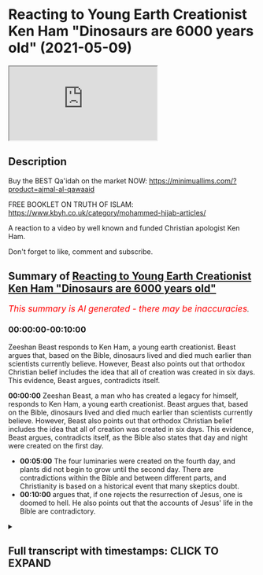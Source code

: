 # Reacting to Young Earth Creationist Ken Ham "Dinosaurs are 6000 years old" (2021-05-09)

<iframe loading='lazy' allow='autoplay' src='https://www.youtube.com/embed/0J10ig00g3g'></iframe>

## Description

Buy the BEST Qa'idah on the market NOW:
<https://minimuallims.com/?product=ajmal-al-qawaaid>

FREE BOOKLET ON TRUTH OF ISLAM:
<https://www.kbyh.co.uk/category/mohammed-hijab-articles/>

A reaction to a video by well known and funded Christian apologist Ken Ham.

Don't forget to like, comment and subscribe.

## Summary of [Reacting to Young Earth Creationist Ken Ham "Dinosaurs are 6000 years old"](https://www.youtube.com/watch?v=0J10ig00g3g)

*<span style="color:red; font-size:125%">This summary is AI generated - there may be inaccuracies</span>. [](/)*

### <a onclick="modifyYTiframeseektime('0')">00:00:00-00:10:00</a>

 Zeeshan Beast responds to Ken Ham, a young earth creationist. Beast argues that, based on the Bible, dinosaurs lived and died much earlier than scientists currently believe. However, Beast also points out that orthodox Christian belief includes the idea that all of creation was created in six days. This evidence, Beast argues, contradicts itself.

**<a onclick="modifyYTiframeseektime('0')">00:00:00</a>**  Zeeshan Beast, a man who has created a legacy for himself, responds to Ken Ham, a young earth creationist. Beast argues that, based on the Bible, dinosaurs lived and died much earlier than scientists currently believe. However, Beast also points out that orthodox Christian belief includes the idea that all of creation was created in six days. This evidence, Beast argues, contradicts itself, as the Bible also states that day and night were created on the first day.

* **<a onclick="modifyYTiframeseektime('300')">00:05:00</a>** The four luminaries were created on the fourth day, and plants did not begin to grow until the second day. There are contradictions within the Bible and between different parts, and Christianity is based on a historical event that many skeptics doubt.
* **<a onclick="modifyYTiframeseektime('600')">00:10:00</a>** argues that, if one rejects the resurrection of Jesus, one is doomed to hell. He also points out that the accounts of Jesus' life in the Bible are contradictory.

<details><summary><h2>Full transcript with timestamps: CLICK TO EXPAND</h2></summary>

<a onclick="modifyYTiframeseektime('0')">0:00:00</a> so this manual this manual for learning  
<a onclick="modifyYTiframeseektime('2')">0:00:02</a> the basic features of reading the arabic  
<a onclick="modifyYTiframeseektime('4')">0:00:04</a> language for quranic use  
<a onclick="modifyYTiframeseektime('6')">0:00:06</a> is one of the most accessible manuals  
<a onclick="modifyYTiframeseektime('8')">0:00:08</a> that i've actually ever seen  
<a onclick="modifyYTiframeseektime('10')">0:00:10</a> it's what we have on the market  
<a onclick="modifyYTiframeseektime('12')">0:00:12</a> unfortunately at the moment is  
<a onclick="modifyYTiframeseektime('13')">0:00:13</a> is a range of inaccessible manuals which  
<a onclick="modifyYTiframeseektime('16')">0:00:16</a> we can't actually  
<a onclick="modifyYTiframeseektime('17')">0:00:17</a> doesn't have the scaffolding that is  
<a onclick="modifyYTiframeseektime('19')">0:00:19</a> required in order to get  
<a onclick="modifyYTiframeseektime('20')">0:00:20</a> maneuver someone from a stage where they  
<a onclick="modifyYTiframeseektime('22')">0:00:22</a> don't know how to read to a stage where  
<a onclick="modifyYTiframeseektime('24')">0:00:24</a> they can actually feel comfortable  
<a onclick="modifyYTiframeseektime('25')">0:00:25</a> reading  
<a onclick="modifyYTiframeseektime('26')">0:00:26</a> this is one of those manuals which is  
<a onclick="modifyYTiframeseektime('28')">0:00:28</a> extremely accessible  
<a onclick="modifyYTiframeseektime('29')">0:00:29</a> is carefully paced structured and  
<a onclick="modifyYTiframeseektime('32')">0:00:32</a> it has all these kinds of features once  
<a onclick="modifyYTiframeseektime('34')">0:00:34</a> again pedagogical  
<a onclick="modifyYTiframeseektime('36')">0:00:36</a> features which will bring people from a  
<a onclick="modifyYTiframeseektime('38')">0:00:38</a> stage where they don't know things  
<a onclick="modifyYTiframeseektime('40')">0:00:40</a> to being able to read the quran  
<a onclick="modifyYTiframeseektime('49')">0:00:49</a> how are you guys doing i'm here joined  
<a onclick="modifyYTiframeseektime('51')">0:00:51</a> with the beast the daoa beast  
<a onclick="modifyYTiframeseektime('54')">0:00:54</a> he is a man who has created a legacy for  
<a onclick="modifyYTiframeseektime('57')">0:00:57</a> himself  
<a onclick="modifyYTiframeseektime('58')">0:00:58</a> even though he doesn't like to be in  
<a onclick="modifyYTiframeseektime('59')">0:00:59</a> front of the camera zeeshan  
<a onclick="modifyYTiframeseektime('62')">0:01:02</a> [Laughter]  
<a onclick="modifyYTiframeseektime('66')">0:01:06</a> you know that never gets old yeah yeah  
<a onclick="modifyYTiframeseektime('69')">0:01:09</a> how's it going  
<a onclick="modifyYTiframeseektime('76')">0:01:16</a> all right so basically i've always  
<a onclick="modifyYTiframeseektime('77')">0:01:17</a> wanted to do a response to this guy  
<a onclick="modifyYTiframeseektime('79')">0:01:19</a> right  
<a onclick="modifyYTiframeseektime('79')">0:01:19</a> this guy ken ham who is a young age  
<a onclick="modifyYTiframeseektime('81')">0:01:21</a> creationist and  
<a onclick="modifyYTiframeseektime('83')">0:01:23</a> just to give people a background as to  
<a onclick="modifyYTiframeseektime('84')">0:01:24</a> what young age creationism is  
<a onclick="modifyYTiframeseektime('86')">0:01:26</a> it's a group of protestants for the most  
<a onclick="modifyYTiframeseektime('89')">0:01:29</a> part right who believe that the universe  
<a onclick="modifyYTiframeseektime('91')">0:01:31</a> is 6 000 years old based on the  
<a onclick="modifyYTiframeseektime('93')">0:01:33</a> accounts of genesis chapter 5 and  
<a onclick="modifyYTiframeseektime('95')">0:01:35</a> because of other things  
<a onclick="modifyYTiframeseektime('96')">0:01:36</a> for example what church fathers have  
<a onclick="modifyYTiframeseektime('98')">0:01:38</a> said majority of which probably would  
<a onclick="modifyYTiframeseektime('99')">0:01:39</a> concur with that view  
<a onclick="modifyYTiframeseektime('101')">0:01:41</a> and many of the kind of scholars of  
<a onclick="modifyYTiframeseektime('104')">0:01:44</a> christianity  
<a onclick="modifyYTiframeseektime('105')">0:01:45</a> throughout the reform period etc so they  
<a onclick="modifyYTiframeseektime('107')">0:01:47</a> have a strong case from their own  
<a onclick="modifyYTiframeseektime('108')">0:01:48</a> paradigm in fact they have probably  
<a onclick="modifyYTiframeseektime('110')">0:01:50</a> the winning case from their own paradigm  
<a onclick="modifyYTiframeseektime('112')">0:01:52</a> but  
<a onclick="modifyYTiframeseektime('113')">0:01:53</a> what what that that entails believing  
<a onclick="modifyYTiframeseektime('115')">0:01:55</a> that the universe is six thousand years  
<a onclick="modifyYTiframeseektime('117')">0:01:57</a> is uh denial of certain things which we  
<a onclick="modifyYTiframeseektime('121')">0:02:01</a> may think  
<a onclick="modifyYTiframeseektime('122')">0:02:02</a> are undeniable so let's i wanted to look  
<a onclick="modifyYTiframeseektime('124')">0:02:04</a> at today what he thinks about dinosaurs  
<a onclick="modifyYTiframeseektime('126')">0:02:06</a> okay interesting dinosaurs well dinosaur  
<a onclick="modifyYTiframeseektime('129')">0:02:09</a> quite million years old oh  
<a onclick="modifyYTiframeseektime('130')">0:02:10</a> oh it can't be sorry my bad  
<a onclick="modifyYTiframeseektime('135')">0:02:15</a> six i mean six thousand years old five  
<a onclick="modifyYTiframeseektime('137')">0:02:17</a> thousand five hundred fifty what  
<a onclick="modifyYTiframeseektime('142')">0:02:22</a> really happened to the dinosaurs  
<a onclick="modifyYTiframeseektime('145')">0:02:25</a> many people are perplexed by the topic  
<a onclick="modifyYTiframeseektime('147')">0:02:27</a> of dinosaurs where did they come from  
<a onclick="modifyYTiframeseektime('150')">0:02:30</a> when did they live what happened to them  
<a onclick="modifyYTiframeseektime('152')">0:02:32</a> you see when you dig up a dinosaur  
<a onclick="modifyYTiframeseektime('154')">0:02:34</a> skeleton  
<a onclick="modifyYTiframeseektime('154')">0:02:34</a> it doesn't come with a label attached  
<a onclick="modifyYTiframeseektime('156')">0:02:36</a> saying hi i'm 65 million years old and  
<a onclick="modifyYTiframeseektime('158')">0:02:38</a> this is what happened to me  
<a onclick="modifyYTiframeseektime('161')">0:02:41</a> a skeleton in relation to the past so  
<a onclick="modifyYTiframeseektime('163')">0:02:43</a> where did dinosaurs come from  
<a onclick="modifyYTiframeseektime('165')">0:02:45</a> what happened to them when did they live  
<a onclick="modifyYTiframeseektime('167')">0:02:47</a> i want to show you that when you take  
<a onclick="modifyYTiframeseektime('169')">0:02:49</a> god at his word  
<a onclick="modifyYTiframeseektime('170')">0:02:50</a> in the book of genesis that we can  
<a onclick="modifyYTiframeseektime('172')">0:02:52</a> explain dinosaurs and  
<a onclick="modifyYTiframeseektime('174')">0:02:54</a> observational science actually confirms  
<a onclick="modifyYTiframeseektime('176')">0:02:56</a> that explanation based upon the bible  
<a onclick="modifyYTiframeseektime('179')">0:02:59</a> so but by the way um he  
<a onclick="modifyYTiframeseektime('182')">0:03:02</a> redefines everything right so when he  
<a onclick="modifyYTiframeseektime('183')">0:03:03</a> talks about observational science he's  
<a onclick="modifyYTiframeseektime('184')">0:03:04</a> talking about what we observe  
<a onclick="modifyYTiframeseektime('186')">0:03:06</a> he he he denies the fact that any  
<a onclick="modifyYTiframeseektime('188')">0:03:08</a> inference can be made from science  
<a onclick="modifyYTiframeseektime('190')">0:03:10</a> so for him he he writes this in his book  
<a onclick="modifyYTiframeseektime('192')">0:03:12</a> he's written a book on this  
<a onclick="modifyYTiframeseektime('194')">0:03:14</a> and he talks about he's got his own kind  
<a onclick="modifyYTiframeseektime('196')">0:03:16</a> of categorization chem  
<a onclick="modifyYTiframeseektime('197')">0:03:17</a> kem ham does the thing is to be honest  
<a onclick="modifyYTiframeseektime('200')">0:03:20</a> it's not like there's no scope  
<a onclick="modifyYTiframeseektime('202')">0:03:22</a> in christianity for saying that the yom  
<a onclick="modifyYTiframeseektime('204')">0:03:24</a> because the word yom is actually used in  
<a onclick="modifyYTiframeseektime('206')">0:03:26</a> the quran  
<a onclick="modifyYTiframeseektime('206')">0:03:26</a> and also used in the genesis account as  
<a onclick="modifyYTiframeseektime('208')">0:03:28</a> well it's exactly the same word in  
<a onclick="modifyYTiframeseektime('209')">0:03:29</a> hebrew as yom  
<a onclick="modifyYTiframeseektime('211')">0:03:31</a> could mean a long period of time but for  
<a onclick="modifyYTiframeseektime('213')">0:03:33</a> them it's not that  
<a onclick="modifyYTiframeseektime('214')">0:03:34</a> it's it's genesis chapter 5 right which  
<a onclick="modifyYTiframeseektime('216')">0:03:36</a> talks about because what  
<a onclick="modifyYTiframeseektime('217')">0:03:37</a> if you look at genesis chapter 5 you'll  
<a onclick="modifyYTiframeseektime('219')">0:03:39</a> see it's like adam  
<a onclick="modifyYTiframeseektime('220')">0:03:40</a> and then his son was this person and  
<a onclick="modifyYTiframeseektime('222')">0:03:42</a> then it's a genealogy and they have  
<a onclick="modifyYTiframeseektime('224')">0:03:44</a> dates  
<a onclick="modifyYTiframeseektime('224')">0:03:44</a> and then i have dates like each so it's  
<a onclick="modifyYTiframeseektime('226')">0:03:46</a> like every person is like 130 years  
<a onclick="modifyYTiframeseektime('228')">0:03:48</a> between the first person 100 and  
<a onclick="modifyYTiframeseektime('229')">0:03:49</a> whatever he is  
<a onclick="modifyYTiframeseektime('229')">0:03:49</a> and so they add it up so this person  
<a onclick="modifyYTiframeseektime('231')">0:03:51</a> called asha and bishop asha  
<a onclick="modifyYTiframeseektime('233')">0:03:53</a> famously he he found out when the  
<a onclick="modifyYTiframeseektime('235')">0:03:55</a> beginning of the world was and so on so  
<a onclick="modifyYTiframeseektime('237')">0:03:57</a> this is where he's coming from  
<a onclick="modifyYTiframeseektime('238')">0:03:58</a> and it's true to say the vast majority  
<a onclick="modifyYTiframeseektime('240')">0:04:00</a> if not i think all of them except for  
<a onclick="modifyYTiframeseektime('242')">0:04:02</a> the  
<a onclick="modifyYTiframeseektime('242')">0:04:02</a> alexandrian school of church fathers  
<a onclick="modifyYTiframeseektime('245')">0:04:05</a> believed uh  
<a onclick="modifyYTiframeseektime('246')">0:04:06</a> would concur with this uh if not they  
<a onclick="modifyYTiframeseektime('248')">0:04:08</a> didn't have anything to say about it but  
<a onclick="modifyYTiframeseektime('249')">0:04:09</a> the reformist kind of theologians and  
<a onclick="modifyYTiframeseektime('252')">0:04:12</a> stuff they believe in that as well so  
<a onclick="modifyYTiframeseektime('254')">0:04:14</a> 6 000 year old thing it might seem  
<a onclick="modifyYTiframeseektime('256')">0:04:16</a> trivial to us now we're having a laugh  
<a onclick="modifyYTiframeseektime('258')">0:04:18</a> but this was i would say the vast  
<a onclick="modifyYTiframeseektime('260')">0:04:20</a> majority opinion  
<a onclick="modifyYTiframeseektime('261')">0:04:21</a> in christendom so it's orthodox belief  
<a onclick="modifyYTiframeseektime('264')">0:04:24</a> it's an orthodox belief yes  
<a onclick="modifyYTiframeseektime('265')">0:04:25</a> interesting see the bible tells us that  
<a onclick="modifyYTiframeseektime('268')">0:04:28</a> god made  
<a onclick="modifyYTiframeseektime('268')">0:04:28</a> the land animals on day six of creation  
<a onclick="modifyYTiframeseektime('272')">0:04:32</a> and who else was created on day six well  
<a onclick="modifyYTiframeseektime('274')">0:04:34</a> adam and eve  
<a onclick="modifyYTiframeseektime('275')">0:04:35</a> and how long ago was that it's really  
<a onclick="modifyYTiframeseektime('277')">0:04:37</a> interesting because the bible does talk  
<a onclick="modifyYTiframeseektime('279')">0:04:39</a> about  
<a onclick="modifyYTiframeseektime('280')">0:04:40</a> uh the kind of uh day by day creation  
<a onclick="modifyYTiframeseektime('283')">0:04:43</a> everyone knows this  
<a onclick="modifyYTiframeseektime('284')">0:04:44</a> the thing is it's so contradictory like  
<a onclick="modifyYTiframeseektime('286')">0:04:46</a> when you open it's not only is  
<a onclick="modifyYTiframeseektime('288')">0:04:48</a> it's contradictory to the external  
<a onclick="modifyYTiframeseektime('289')">0:04:49</a> reality or archaeological or  
<a onclick="modifyYTiframeseektime('290')">0:04:50</a> paleontological evidence yeah  
<a onclick="modifyYTiframeseektime('292')">0:04:52</a> but it's contradictory of itself like  
<a onclick="modifyYTiframeseektime('294')">0:04:54</a> for example in the bible it says that  
<a onclick="modifyYTiframeseektime('295')">0:04:55</a> day and night were created on the first  
<a onclick="modifyYTiframeseektime('296')">0:04:56</a> day  
<a onclick="modifyYTiframeseektime('297')">0:04:57</a> and that on day four yeah okay uh on day  
<a onclick="modifyYTiframeseektime('301')">0:05:01</a> four the luminaries were created so the  
<a onclick="modifyYTiframeseektime('302')">0:05:02</a> sun and  
<a onclick="modifyYTiframeseektime('303')">0:05:03</a> all these kinds of things were created  
<a onclick="modifyYTiframeseektime('304')">0:05:04</a> right and so the question would be how  
<a onclick="modifyYTiframeseektime('306')">0:05:06</a> can you have night and day without the  
<a onclick="modifyYTiframeseektime('307')">0:05:07</a> sun  
<a onclick="modifyYTiframeseektime('308')">0:05:08</a> right how can you have and then you  
<a onclick="modifyYTiframeseektime('309')">0:05:09</a> talked about the vegetation right  
<a onclick="modifyYTiframeseektime('310')">0:05:10</a> vegetation  
<a onclick="modifyYTiframeseektime('311')">0:05:11</a> and that was created with the vegetation  
<a onclick="modifyYTiframeseektime('313')">0:05:13</a> on in genesis chapter 1 verse 11  
<a onclick="modifyYTiframeseektime('315')">0:05:15</a> that was created on uh on the fourth day  
<a onclick="modifyYTiframeseektime('317')">0:05:17</a> i think it was or  
<a onclick="modifyYTiframeseektime('318')">0:05:18</a> whatever third day of mountain right but  
<a onclick="modifyYTiframeseektime('320')">0:05:20</a> then in genesis chapter two verse five  
<a onclick="modifyYTiframeseektime('322')">0:05:22</a> no plant has sprung up yet yeah so  
<a onclick="modifyYTiframeseektime('325')">0:05:25</a> you have contradictions within and so  
<a onclick="modifyYTiframeseektime('327')">0:05:27</a> much so the origin of alexandria who is  
<a onclick="modifyYTiframeseektime('329')">0:05:29</a> an allegorist  
<a onclick="modifyYTiframeseektime('330')">0:05:30</a> for the most part he spiritualized the  
<a onclick="modifyYTiframeseektime('332')">0:05:32</a> meanings of the text he looked at me and  
<a onclick="modifyYTiframeseektime('333')">0:05:33</a> said what man of intelligence  
<a onclick="modifyYTiframeseektime('335')">0:05:35</a> i'm gonna put these references in the  
<a onclick="modifyYTiframeseektime('336')">0:05:36</a> comment section below what man of  
<a onclick="modifyYTiframeseektime('338')">0:05:38</a> intelligence  
<a onclick="modifyYTiframeseektime('339')">0:05:39</a> would believe that the luminaries were  
<a onclick="modifyYTiframeseektime('340')">0:05:40</a> created on the fourth day and that the  
<a onclick="modifyYTiframeseektime('343')">0:05:43</a> night and they were creating the first  
<a onclick="modifyYTiframeseektime('344')">0:05:44</a> day so you have internal contradictions  
<a onclick="modifyYTiframeseektime('346')">0:05:46</a> yes  
<a onclick="modifyYTiframeseektime('347')">0:05:47</a> okay and then you have external problems  
<a onclick="modifyYTiframeseektime('348')">0:05:48</a> as well so this has led these kinds of  
<a onclick="modifyYTiframeseektime('350')">0:05:50</a> people  
<a onclick="modifyYTiframeseektime('351')">0:05:51</a> to just stick to their guns and say it  
<a onclick="modifyYTiframeseektime('352')">0:05:52</a> must be science that's wrong  
<a onclick="modifyYTiframeseektime('354')">0:05:54</a> okay i must be history that's wrong it  
<a onclick="modifyYTiframeseektime('355')">0:05:55</a> must be paleontology that's wrong it  
<a onclick="modifyYTiframeseektime('357')">0:05:57</a> must be archaeology that's wrong all of  
<a onclick="modifyYTiframeseektime('358')">0:05:58</a> those things are right  
<a onclick="modifyYTiframeseektime('359')">0:05:59</a> and we are right that's interesting from  
<a onclick="modifyYTiframeseektime('361')">0:06:01</a> i think there's a little bit of credit  
<a onclick="modifyYTiframeseektime('362')">0:06:02</a> needs to be given because they didn't  
<a onclick="modifyYTiframeseektime('364')">0:06:04</a> feel  
<a onclick="modifyYTiframeseektime('364')">0:06:04</a> insecure they said no the bible is i do  
<a onclick="modifyYTiframeseektime('366')">0:06:06</a> agree yeah however  
<a onclick="modifyYTiframeseektime('368')">0:06:08</a> the fact that you accept bible to be  
<a onclick="modifyYTiframeseektime('370')">0:06:10</a> true yes shows that the bible is not  
<a onclick="modifyYTiframeseektime('372')">0:06:12</a> true  
<a onclick="modifyYTiframeseektime('373')">0:06:13</a> right does that make sense so for  
<a onclick="modifyYTiframeseektime('374')">0:06:14</a> example they're saying look we're not  
<a onclick="modifyYTiframeseektime('375')">0:06:15</a> going to go and be like changing words  
<a onclick="modifyYTiframeseektime('376')">0:06:16</a> god's word  
<a onclick="modifyYTiframeseektime('377')">0:06:17</a> we're going to stick to it but the fact  
<a onclick="modifyYTiframeseektime('378')">0:06:18</a> that you stick to it shows that it's not  
<a onclick="modifyYTiframeseektime('380')">0:06:20</a> the word  
<a onclick="modifyYTiframeseektime('380')">0:06:20</a> right right it's interesting uh paradox  
<a onclick="modifyYTiframeseektime('382')">0:06:22</a> yeah it is interesting yeah well when  
<a onclick="modifyYTiframeseektime('384')">0:06:24</a> you add up all the dates in the bible  
<a onclick="modifyYTiframeseektime('385')">0:06:25</a> about 6 000 years  
<a onclick="modifyYTiframeseektime('387')">0:06:27</a> so taking guided his word in genesis  
<a onclick="modifyYTiframeseektime('389')">0:06:29</a> dinosaurs lived beside people  
<a onclick="modifyYTiframeseektime('391')">0:06:31</a> about 6 000 years ago and they were  
<a onclick="modifyYTiframeseektime('394')">0:06:34</a> vegetarian to start with genesis chapter  
<a onclick="modifyYTiframeseektime('396')">0:06:36</a> 1 verse 29  
<a onclick="modifyYTiframeseektime('397')">0:06:37</a> tells us that all the animals are  
<a onclick="modifyYTiframeseektime('399')">0:06:39</a> vegetarian but then adams  
<a onclick="modifyYTiframeseektime('400')">0:06:40</a> can we just say one more thing bro about  
<a onclick="modifyYTiframeseektime('402')">0:06:42</a> this guy yeah answers in genesis is one  
<a onclick="modifyYTiframeseektime('405')">0:06:45</a> of the most  
<a onclick="modifyYTiframeseektime('406')">0:06:46</a> well-funded organizations in the united  
<a onclick="modifyYTiframeseektime('408')">0:06:48</a> states of america yeah okay  
<a onclick="modifyYTiframeseektime('410')">0:06:50</a> when i looked at the numbers i think the  
<a onclick="modifyYTiframeseektime('412')">0:06:52</a> turnover was something like 100 million  
<a onclick="modifyYTiframeseektime('413')">0:06:53</a> charity  
<a onclick="modifyYTiframeseektime('414')">0:06:54</a> 100 million that's one-tenth of a  
<a onclick="modifyYTiframeseektime('416')">0:06:56</a> billion pounds  
<a onclick="modifyYTiframeseektime('417')">0:06:57</a> no there's no dour organization on the  
<a onclick="modifyYTiframeseektime('419')">0:06:59</a> face of the earth which comes  
<a onclick="modifyYTiframeseektime('421')">0:07:01</a> close to that comes close to that and  
<a onclick="modifyYTiframeseektime('424')">0:07:04</a> these guys have a museum  
<a onclick="modifyYTiframeseektime('425')">0:07:05</a> okay they have a museum where they  
<a onclick="modifyYTiframeseektime('427')">0:07:07</a> depict adam and eve and  
<a onclick="modifyYTiframeseektime('428')">0:07:08</a> uh and you know the dinosaurs yeah side  
<a onclick="modifyYTiframeseektime('432')">0:07:12</a> by side  
<a onclick="modifyYTiframeseektime('432')">0:07:12</a> these kinds of things bro but you know  
<a onclick="modifyYTiframeseektime('435')">0:07:15</a> we can watch a little bit more of this  
<a onclick="modifyYTiframeseektime('436')">0:07:16</a> what can we say because we were just  
<a onclick="modifyYTiframeseektime('438')">0:07:18</a> having a conversation about this before  
<a onclick="modifyYTiframeseektime('439')">0:07:19</a> the show  
<a onclick="modifyYTiframeseektime('440')">0:07:20</a> yeah yeah you know but christianity is  
<a onclick="modifyYTiframeseektime('442')">0:07:22</a> based on the resurrection isn't it  
<a onclick="modifyYTiframeseektime('444')">0:07:24</a> and if you believe in the resurrection  
<a onclick="modifyYTiframeseektime('446')">0:07:26</a> it's a historical event yes  
<a onclick="modifyYTiframeseektime('448')">0:07:28</a> so really if you don't believe in it  
<a onclick="modifyYTiframeseektime('450')">0:07:30</a> you're doomed to hell fire you have that  
<a onclick="modifyYTiframeseektime('452')">0:07:32</a> it's a mainstream christian belief  
<a onclick="modifyYTiframeseektime('453')">0:07:33</a> right so if you're if you're if you're  
<a onclick="modifyYTiframeseektime('455')">0:07:35</a> doomed to hell fire for  
<a onclick="modifyYTiframeseektime('457')">0:07:37</a> not believing in a historical event yeah  
<a onclick="modifyYTiframeseektime('460')">0:07:40</a> if you have skepticism think of it this  
<a onclick="modifyYTiframeseektime('461')">0:07:41</a> way  
<a onclick="modifyYTiframeseektime('462')">0:07:42</a> if you have skepticism towards a  
<a onclick="modifyYTiframeseektime('463')">0:07:43</a> historical event which in this case is  
<a onclick="modifyYTiframeseektime('465')">0:07:45</a> the resurrection  
<a onclick="modifyYTiframeseektime('468')">0:07:48</a> and if you employ the same skepticism to  
<a onclick="modifyYTiframeseektime('470')">0:07:50</a> the date of 6 000 years  
<a onclick="modifyYTiframeseektime('471')">0:07:51</a> one of one of those types of historical  
<a onclick="modifyYTiframeseektime('473')">0:07:53</a> skepticism will take you to hell  
<a onclick="modifyYTiframeseektime('475')">0:07:55</a> in the case of uh believing that the  
<a onclick="modifyYTiframeseektime('477')">0:07:57</a> universe is six thousand years that's  
<a onclick="modifyYTiframeseektime('479')">0:07:59</a> not a problem  
<a onclick="modifyYTiframeseektime('479')">0:07:59</a> but believing that having historical  
<a onclick="modifyYTiframeseektime('482')">0:08:02</a> skepticism of the resurrection  
<a onclick="modifyYTiframeseektime('483')">0:08:03</a> that one will take you to hell yeah  
<a onclick="modifyYTiframeseektime('484')">0:08:04</a> exactly so basically you have to be  
<a onclick="modifyYTiframeseektime('486')">0:08:06</a> certain as hell  
<a onclick="modifyYTiframeseektime('487')">0:08:07</a> of the resurrection or you go hell you  
<a onclick="modifyYTiframeseektime('490')">0:08:10</a> know you know  
<a onclick="modifyYTiframeseektime('491')">0:08:11</a> the truth is that yeah you have to be  
<a onclick="modifyYTiframeseektime('492')">0:08:12</a> certain as hell yeah if you're not  
<a onclick="modifyYTiframeseektime('493')">0:08:13</a> certain as hell yeah  
<a onclick="modifyYTiframeseektime('494')">0:08:14</a> you go in hell  
<a onclick="modifyYTiframeseektime('497')">0:08:17</a> that's what it is and then when it comes  
<a onclick="modifyYTiframeseektime('499')">0:08:19</a> to this yeah um  
<a onclick="modifyYTiframeseektime('500')">0:08:20</a> and and the thing is you know it's it  
<a onclick="modifyYTiframeseektime('502')">0:08:22</a> just shows you the contradiction you  
<a onclick="modifyYTiframeseektime('504')">0:08:24</a> know  
<a onclick="modifyYTiframeseektime('504')">0:08:24</a> hypocrisy yes you know and to be honest  
<a onclick="modifyYTiframeseektime('506')">0:08:26</a> you know some people come to us we speak  
<a onclick="modifyYTiframeseektime('507')">0:08:27</a> to people in the park in the speakers  
<a onclick="modifyYTiframeseektime('508')">0:08:28</a> one and they come to us and say  
<a onclick="modifyYTiframeseektime('510')">0:08:30</a> you know the resurrection is for certain  
<a onclick="modifyYTiframeseektime('512')">0:08:32</a> yes would you say from your experience  
<a onclick="modifyYTiframeseektime('514')">0:08:34</a> dealing with people that that could be  
<a onclick="modifyYTiframeseektime('515')">0:08:35</a> the central argument for the veracity of  
<a onclick="modifyYTiframeseektime('518')">0:08:38</a> christianity  
<a onclick="modifyYTiframeseektime('519')">0:08:39</a> they want to proof christianity through  
<a onclick="modifyYTiframeseektime('520')">0:08:40</a> the resurrection yeah exactly if that's  
<a onclick="modifyYTiframeseektime('522')">0:08:42</a> their central argument it's a historical  
<a onclick="modifyYTiframeseektime('523')">0:08:43</a> argument right yeah yeah so okay on the  
<a onclick="modifyYTiframeseektime('524')">0:08:44</a> one hand we can be  
<a onclick="modifyYTiframeseektime('526')">0:08:46</a> we can't be skeptical when it comes to  
<a onclick="modifyYTiframeseektime('528')">0:08:48</a> these reports contradictory reports in  
<a onclick="modifyYTiframeseektime('529')">0:08:49</a> the new testament  
<a onclick="modifyYTiframeseektime('530')">0:08:50</a> about the resurrection which by the way  
<a onclick="modifyYTiframeseektime('532')">0:08:52</a> on his historical analysis  
<a onclick="modifyYTiframeseektime('534')">0:08:54</a> methodological naturalism is uh supreme  
<a onclick="modifyYTiframeseektime('537')">0:08:57</a> so we can't even say that supernatural  
<a onclick="modifyYTiframeseektime('538')">0:08:58</a> things happen  
<a onclick="modifyYTiframeseektime('539')">0:08:59</a> okay if we wanted to be completely you  
<a onclick="modifyYTiframeseektime('542')">0:09:02</a> know in line with secular reasoning  
<a onclick="modifyYTiframeseektime('543')">0:09:03</a> which we're not to be  
<a onclick="modifyYTiframeseektime('544')">0:09:04</a> we can give it to them no problem but at  
<a onclick="modifyYTiframeseektime('546')">0:09:06</a> the end of the day  
<a onclick="modifyYTiframeseektime('548')">0:09:08</a> we can't be skeptical of the  
<a onclick="modifyYTiframeseektime('549')">0:09:09</a> resurrection yeah but you can be  
<a onclick="modifyYTiframeseektime('551')">0:09:11</a> skeptical to the entire enterprise of  
<a onclick="modifyYTiframeseektime('553')">0:09:13</a> archaeology and the entire enterprise of  
<a onclick="modifyYTiframeseektime('555')">0:09:15</a> paleontology  
<a onclick="modifyYTiframeseektime('556')">0:09:16</a> the entire enterprise of history and one  
<a onclick="modifyYTiframeseektime('558')">0:09:18</a> of those types of skepticism  
<a onclick="modifyYTiframeseektime('559')">0:09:19</a> will lead you in an internal doom and  
<a onclick="modifyYTiframeseektime('562')">0:09:22</a> burning in the hellfire yeah and the  
<a onclick="modifyYTiframeseektime('564')">0:09:24</a> other one won't yeah exactly and that's  
<a onclick="modifyYTiframeseektime('565')">0:09:25</a> what  
<a onclick="modifyYTiframeseektime('566')">0:09:26</a> that's beautiful you know about islam  
<a onclick="modifyYTiframeseektime('567')">0:09:27</a> hamdulillah you know then they are  
<a onclick="modifyYTiframeseektime('569')">0:09:29</a> allah doesn't uh test like christianity  
<a onclick="modifyYTiframeseektime('572')">0:09:32</a> you deny the resurrection it's finished  
<a onclick="modifyYTiframeseektime('573')">0:09:33</a> for you  
<a onclick="modifyYTiframeseektime('574')">0:09:34</a> islam allah says we do not punish a  
<a onclick="modifyYTiframeseektime('576')">0:09:36</a> nation until we send the messenger  
<a onclick="modifyYTiframeseektime('577')">0:09:37</a> you know islam is very unique in that  
<a onclick="modifyYTiframeseektime('579')">0:09:39</a> subhanallah that no one will be  
<a onclick="modifyYTiframeseektime('580')">0:09:40</a> punished unless they because it's the  
<a onclick="modifyYTiframeseektime('582')">0:09:42</a> mercy of god and i'll be honest with you  
<a onclick="modifyYTiframeseektime('583')">0:09:43</a> a lot of people come to me  
<a onclick="modifyYTiframeseektime('584')">0:09:44</a> with a resurrection thing and they're  
<a onclick="modifyYTiframeseektime('585')">0:09:45</a> very certain about it and then the quran  
<a onclick="modifyYTiframeseektime('587')">0:09:47</a> came down  
<a onclick="modifyYTiframeseektime('588')">0:09:48</a> 600 years later and change the whole  
<a onclick="modifyYTiframeseektime('590')">0:09:50</a> narrative and to me  
<a onclick="modifyYTiframeseektime('592')">0:09:52</a> in a nutshell if the quran is the word  
<a onclick="modifyYTiframeseektime('593')">0:09:53</a> of god and who knows best history but  
<a onclick="modifyYTiframeseektime('595')">0:09:55</a> god  
<a onclick="modifyYTiframeseektime('596')">0:09:56</a> you know so if the quran is a word of  
<a onclick="modifyYTiframeseektime('598')">0:09:58</a> god and allah is saying that  
<a onclick="modifyYTiframeseektime('599')">0:09:59</a> jesus peace be upon him was not killed  
<a onclick="modifyYTiframeseektime('601')">0:10:01</a> not crucified but allah saved him  
<a onclick="modifyYTiframeseektime('603')">0:10:03</a> i'm going to go with that you know so if  
<a onclick="modifyYTiframeseektime('605')">0:10:05</a> there's christians watching this  
<a onclick="modifyYTiframeseektime('606')">0:10:06</a> you know at the end of the day if you're  
<a onclick="modifyYTiframeseektime('607')">0:10:07</a> going to put your trust in this  
<a onclick="modifyYTiframeseektime('609')">0:10:09</a> you know if you're going to not deny the  
<a onclick="modifyYTiframeseektime('611')">0:10:11</a> resurrection there is absolute hypocrisy  
<a onclick="modifyYTiframeseektime('613')">0:10:13</a> with the whole genesis  
<a onclick="modifyYTiframeseektime('614')">0:10:14</a> account so to us is if you read the book  
<a onclick="modifyYTiframeseektime('616')">0:10:16</a> of the quran  
<a onclick="modifyYTiframeseektime('617')">0:10:17</a> and you if you believe it to be god and  
<a onclick="modifyYTiframeseektime('619')">0:10:19</a> there's evidences that prove that you've  
<a onclick="modifyYTiframeseektime('621')">0:10:21</a> done reading books  
<a onclick="modifyYTiframeseektime('621')">0:10:21</a> you've released a book um i've got a  
<a onclick="modifyYTiframeseektime('623')">0:10:23</a> booklet which i'm gonna put it on the  
<a onclick="modifyYTiframeseektime('625')">0:10:25</a> description box as well for the  
<a onclick="modifyYTiframeseektime('626')">0:10:26</a> evidences for the truth of islam exactly  
<a onclick="modifyYTiframeseektime('628')">0:10:28</a> so then who knows best history but god  
<a onclick="modifyYTiframeseektime('630')">0:10:30</a> and if god is telling you  
<a onclick="modifyYTiframeseektime('631')">0:10:31</a> jesus was not killed nor was he  
<a onclick="modifyYTiframeseektime('633')">0:10:33</a> crucified i'm sorry i'm taking that to  
<a onclick="modifyYTiframeseektime('635')">0:10:35</a> account  
<a onclick="modifyYTiframeseektime('635')">0:10:35</a> rather than this the whole bible  
<a onclick="modifyYTiframeseektime('638')">0:10:38</a> you know what you said that i think  
<a onclick="modifyYTiframeseektime('639')">0:10:39</a> that's right it's a good point yeah it  
<a onclick="modifyYTiframeseektime('641')">0:10:41</a> was good to end with this as well  
<a onclick="modifyYTiframeseektime('642')">0:10:42</a> yeah that what you could say you can  
<a onclick="modifyYTiframeseektime('645')">0:10:45</a> make the argument if  
<a onclick="modifyYTiframeseektime('646')">0:10:46</a> if we have to believe in the  
<a onclick="modifyYTiframeseektime('646')">0:10:46</a> resurrection to be christians yes  
<a onclick="modifyYTiframeseektime('649')">0:10:49</a> so really christianity is based on  
<a onclick="modifyYTiframeseektime('650')">0:10:50</a> historical event yeah whereas the  
<a onclick="modifyYTiframeseektime('652')">0:10:52</a> difference between christianity and  
<a onclick="modifyYTiframeseektime('653')">0:10:53</a> islam from that perspective  
<a onclick="modifyYTiframeseektime('655')">0:10:55</a> is that islam is based on a concept and  
<a onclick="modifyYTiframeseektime('658')">0:10:58</a> the concept is submission to one god  
<a onclick="modifyYTiframeseektime('661')">0:11:01</a> yes submission worship one god yeah  
<a onclick="modifyYTiframeseektime('664')">0:11:04</a> right  
<a onclick="modifyYTiframeseektime('665')">0:11:05</a> and that i think is the main difference  
<a onclick="modifyYTiframeseektime('666')">0:11:06</a> between the two religions yeah  
<a onclick="modifyYTiframeseektime('668')">0:11:08</a> exactly so yeah brother and sister you  
<a onclick="modifyYTiframeseektime('670')">0:11:10</a> know if you're watching as a christian  
<a onclick="modifyYTiframeseektime('671')">0:11:11</a> uh there's books i'm sure you're gonna  
<a onclick="modifyYTiframeseektime('672')">0:11:12</a> put in the link which you can get um and  
<a onclick="modifyYTiframeseektime('674')">0:11:14</a> you know  
<a onclick="modifyYTiframeseektime('674')">0:11:14</a> and read that and see for yourself uh  
<a onclick="modifyYTiframeseektime('676')">0:11:16</a> and like i said before guys the best  
<a onclick="modifyYTiframeseektime('678')">0:11:18</a> person to know history and what really  
<a onclick="modifyYTiframeseektime('680')">0:11:20</a> happened to jesus peace be upon him  
<a onclick="modifyYTiframeseektime('682')">0:11:22</a> if you go to the bible you you're a bit  
<a onclick="modifyYTiframeseektime('683')">0:11:23</a> of it you're a dilemma from all angles  
<a onclick="modifyYTiframeseektime('685')">0:11:25</a> yeah is true if i read if i reject the  
<a onclick="modifyYTiframeseektime('687')">0:11:27</a> resurrection which i do  
<a onclick="modifyYTiframeseektime('688')">0:11:28</a> i'm doomed to hell and it's based on  
<a onclick="modifyYTiframeseektime('690')">0:11:30</a> accounts which are you know mark matthew  
<a onclick="modifyYTiframeseektime('692')">0:11:32</a> their stories contradict each other so  
<a onclick="modifyYTiframeseektime('695')">0:11:35</a> guys  
<a onclick="modifyYTiframeseektime('695')">0:11:35</a> if the word if the quran is a word of  
<a onclick="modifyYTiframeseektime('697')">0:11:37</a> god and god knows  
<a onclick="modifyYTiframeseektime('699')">0:11:39</a> history which he does he's the unknowing  
<a onclick="modifyYTiframeseektime('701')">0:11:41</a> go and find out really what happened to  
<a onclick="modifyYTiframeseektime('703')">0:11:43</a> jesus peace be upon him  
<a onclick="modifyYTiframeseektime('704')">0:11:44</a> and instead of worshiping him worship  
<a onclick="modifyYTiframeseektime('707')">0:11:47</a> the one who created him and that's it  
<a onclick="modifyYTiframeseektime('712')">0:11:52</a> pleasure  
</details>
